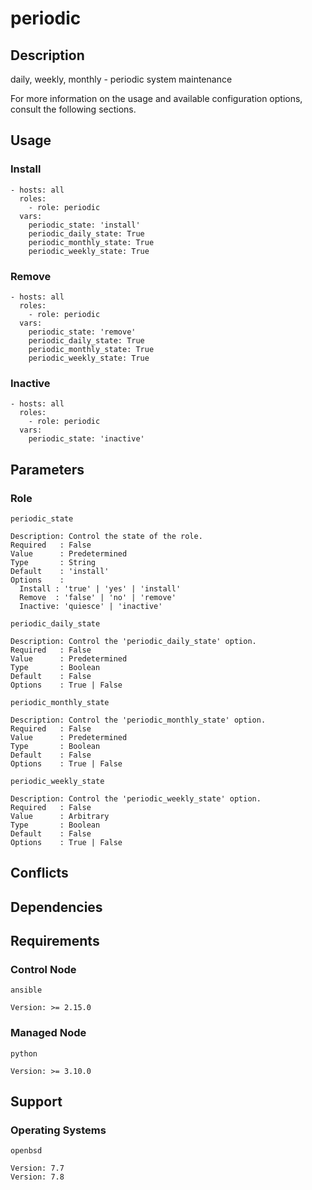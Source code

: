 # periodic

## Description

daily, weekly, monthly - periodic system maintenance

For more information on the usage and available configuration options,
consult the following sections.

## Usage

### Install

```
- hosts: all
  roles:
    - role: periodic
  vars:
    periodic_state: 'install'
    periodic_daily_state: True
    periodic_monthly_state: True
    periodic_weekly_state: True
```

### Remove

```
- hosts: all
  roles:
    - role: periodic
  vars:
    periodic_state: 'remove'
    periodic_daily_state: True
    periodic_monthly_state: True
    periodic_weekly_state: True
```

### Inactive

```
- hosts: all
  roles:
    - role: periodic
  vars:
    periodic_state: 'inactive'
```

## Parameters

### Role

`periodic_state`

    Description: Control the state of the role.
    Required   : False
    Value      : Predetermined
    Type       : String
    Default    : 'install'
    Options    :
      Install : 'true' | 'yes' | 'install'
      Remove  : 'false' | 'no' | 'remove'
      Inactive: 'quiesce' | 'inactive'

`periodic_daily_state`

    Description: Control the 'periodic_daily_state' option.
    Required   : False
    Value      : Predetermined
    Type       : Boolean
    Default    : False
    Options    : True | False

`periodic_monthly_state`

    Description: Control the 'periodic_monthly_state' option.
    Required   : False
    Value      : Predetermined
    Type       : Boolean
    Default    : False
    Options    : True | False

`periodic_weekly_state`

    Description: Control the 'periodic_weekly_state' option.
    Required   : False
    Value      : Arbitrary
    Type       : Boolean
    Default    : False
    Options    : True | False

## Conflicts

## Dependencies

## Requirements

### Control Node

`ansible`

    Version: >= 2.15.0

### Managed Node

`python`

    Version: >= 3.10.0

## Support

### Operating Systems

`openbsd`

    Version: 7.7
    Version: 7.8
